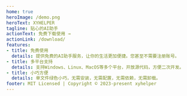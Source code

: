 ```yaml
---
home: true
heroImage: /demo.png
heroText: XYHELPER
tagline: 贴心的AI助手
actionText: 免费下载使用 →
actionLink: /download/
features:
- title: 免费使用
  details: 提供免费的AI助手服务，让你的生活更加便捷。您甚至不需要注册账号。
- title: 多平台支持
  details: 支持Windows、Linux、MacOS等多个平台，开放源代码，方便二次开发。
- title: 小巧方便
  details: 单文件绿色小巧，无需安装，无需配置，无需依赖，无需卸载。
footer: MIT Licensed | Copyright © 2023-present xyhelper
---
```

